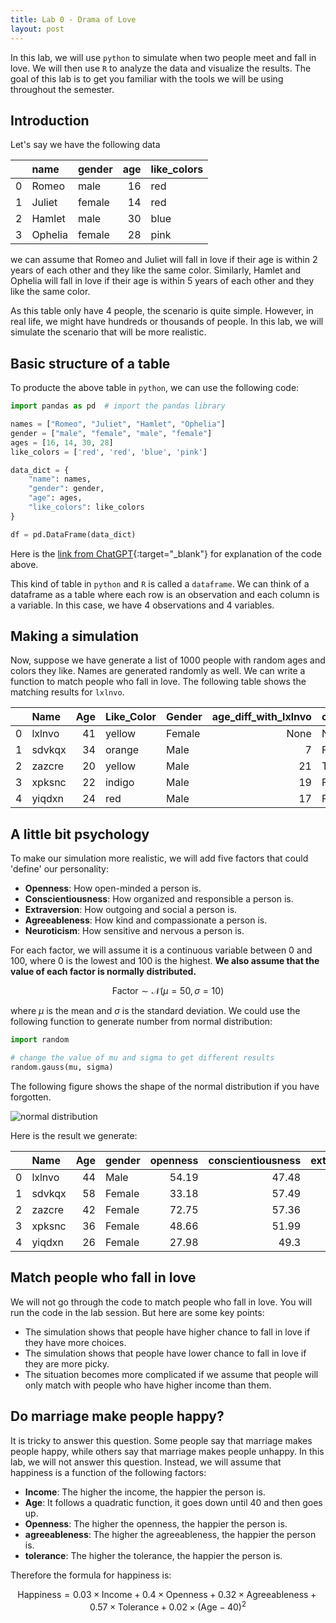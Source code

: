 ```yaml
---
title: Lab 0 - Drama of Love
layout: post
---
```


In this lab, we will use `python` to simulate when two people meet and fall in love. We will then use `R` to analyze the data and visualize the results. The goal of this lab is to get you familiar with the tools we will be using throughout the semester.


## Introduction

Let's say we have the following data

|    | name    | gender   |   age | like_colors   |
|---:|:--------|:---------|------:|:--------------|
|  0 | Romeo   | male     |    16 | red           |
|  1 | Juliet  | female   |    14 | red           |
|  2 | Hamlet  | male     |    30 | blue          |
|  3 | Ophelia | female   |    28 | pink          |


we can assume that Romeo and Juliet will fall in love if their age is within 2 years of each other and they like the same color. Similarly, Hamlet and Ophelia will fall in love if their age is within 5 years of each other and they like the same color.

As this table only have 4 people, the scenario is quite simple. However, in real life, we might have hundreds or thousands of people. In this lab, we will simulate the scenario that will be more realistic.


## Basic structure of a table

To producte the above table in `python`, we can use the following code:

```python
import pandas as pd  # import the pandas library

names = ["Romeo", "Juliet", "Hamlet", "Ophelia"]
gender = ["male", "female", "male", "female"]
ages = [16, 14, 30, 28]
like_colors = ['red', 'red', 'blue', 'pink']

data_dict = {
    "name": names,
    "gender": gender,
    "age": ages,
    "like_colors": like_colors
}

df = pd.DataFrame(data_dict)
```

Here is the [link from ChatGPT](https://chat.openai.com/share/64661c26-5f92-4ffd-b8cb-62ac8f535a60){:target="_blank"} for explanation of the code above.

This kind of table in `python` and `R` is called a `dataframe`. We can think of a dataframe as a table where each row is an observation and each column is a variable. In this case, we have 4 observations and 4 variables.

## Making a simulation

Now, suppose we have generate a list of 1000 people with random ages and colors they like. Names are generated randomly as well. We can write a function to match people who fall in love. The following table shows the matching results for `lxlnvo`.

|    | Name   |   Age | Like_Color   | Gender   |   age_diff_with_lxlnvo | color_match_with_lxlnvo   |
|---:|:-------|------:|:-------------|:---------|-----------------------:|:--------------------------|
|  0 | lxlnvo |    41 | yellow       | Female   |     None                   |                None           |
|  1 | sdvkqx |    34 | orange       | Male     |                      7 | False                     |
|  2 | zazcre |    20 | yellow       | Male     |                     21 | True                      |
|  3 | xpksnc |    22 | indigo       | Male     |                     19 | False                     |
|  4 | yiqdxn |    24 | red          | Male     |                     17 | False                     |


## A little bit psychology

To make our simulation more realistic, we will add five factors that could 'define'
our personality:

- **Openness**: How open-minded a person is.
- **Conscientiousness**: How organized and responsible a person is.
- **Extraversion**: How outgoing and social a person is.
- **Agreeableness**: How kind and compassionate a person is.
- **Neuroticism**: How sensitive and nervous a person is.

For each factor, we will assume it is a continuous variable between 0 and 100, where 0 is the lowest and 100 is the highest. **We also assume that the value of each factor is normally distributed.**

$$
\text{Factor} \sim \mathcal{N}(\mu = 50, \sigma = 10)
$$

where $\mu$ is the mean and $\sigma$ is the standard deviation. We could use the following function to generate number from normal distribution:

```python
import random

# change the value of mu and sigma to get different results
random.gauss(mu, sigma)
```

The following figure shows the shape of the normal distribution if you have forgotten.

![normal distribution](https://upload.wikimedia.org/wikipedia/commons/thumb/7/74/Normal_Distribution_PDF.svg/400px-Normal_Distribution_PDF.svg.png)

Here is the result we generate:

|    | Name   |   Age | gender   |   openness |   conscientiousness |   extraversion |   agreeableness |   neuroticism |
|---:|:-------|------:|:---------|-----------:|--------------------:|---------------:|----------------:|--------------:|
|  0 | lxlnvo |    44 | Male     |      54.19 |               47.48 |          64.85 |           62.06 |         60.06 |
|  1 | sdvkqx |    58 | Female   |      33.18 |               57.49 |          59.72 |           35.79 |         48.78 |
|  2 | zazcre |    42 | Female   |      72.75 |               57.36 |          64.41 |           38.06 |         54.78 |
|  3 | xpksnc |    36 | Female   |      48.66 |               51.99 |          60.53 |           30.53 |         52.11 |
|  4 | yiqdxn |    26 | Female   |      27.98 |               49.3  |          52    |           38.64 |         49.61 |


## Match people who fall in love

We will not go through the code to match people who fall in love. You will run the code in the lab session. But here are some key points:

- The simulation shows that people have higher chance to fall in love if they have more choices.
- The simulation shows that people have lower chance to fall in love if they are more picky.
- The situation becomes more complicated if we assume that people will only match with people who have higher income than them.


## Do marriage make people happy?

It is tricky to answer this question. Some people say that marriage makes people happy, while others say that marriage makes people unhappy. In this lab, we will not answer this question. Instead, we will assume that happiness is a function of the following factors:

- **Income**: The higher the income, the happier the person is.
- **Age**: It follows a quadratic function, it goes down until 40 and then goes up.
- **Openness**: The higher the openness, the happier the person is.
- **agreeableness**: The higher the agreeableness, the happier the person is.
- **tolerance**: The higher the tolerance, the happier the person is.

Therefore the formula for happiness is:

$$
\text{Happiness} = 0.03 \times \text{Income} + 0.4 \times \text{Openness} + 0.32 \times \text{Agreeableness} + 0.57 \times \text{Tolerance} +  0.02 \times (\text{Age} - 40)^2 
$$


